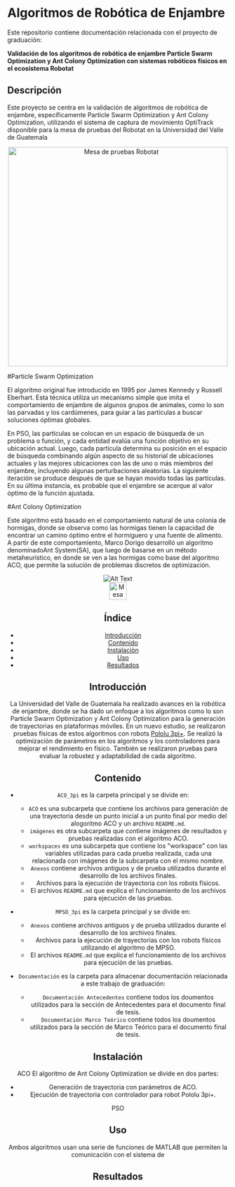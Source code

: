 # Algoritmos de Robótica de Enjambre

Este repositorio contiene documentación relacionada con el proyecto de graduación:

**Validación de los algoritmos de robótica de enjambre Particle Swarm Optimization y Ant Colony Optimization con sistemas robóticos físicos en el ecosistema Robotat**

## Descripción

Este proyecto se centra en la validación de algoritmos de robótica de enjambre, específicamente Particle Swarm Optimization y Ant Colony Optimization, utilizando el sistema de captura de movimiento OptiTrack disponible para la mesa de pruebas del Robotat en la Universidad del Valle de Guatemala

<div align="center">
<img src="https://github.com/men18023/Jonathan-Menendez-Swarm-Robotics/assets/68084833/be87a6c0-01f1-47dc-935d-0feb88acacbd" alt="Mesa de pruebas Robotat" width="500">
</div>

#Particle Swarm Optimization

El algoritmo original fue introducido en 1995 por James Kennedy y Russell Eberhart. Esta técnica utiliza un mecanismo simple que imita el comportamiento de enjambre de algunos grupos de animales, como lo son las parvadas y los cardúmenes, para guiar a las partículas a buscar soluciones óptimas globales.

En PSO, las partículas se colocan en un espacio de búsqueda de un problema o función, y cada entidad evalúa una función objetivo en su ubicación actual. Luego, cada partícula determina su posición en el espacio de búsqueda combinando algún aspecto de su historial de ubicaciones actuales y las mejores ubicaciones con las de uno o más miembros del enjambre, incluyendo algunas perturbaciones aleatorias. La siguiente iteración se produce después de que se hayan movido todas las partículas. En su última instancia, es probable que el enjambre se acerque al valor óptimo de la función ajustada.

#Ant Colony Optimization

Este algoritmo está basado en el comportamiento natural de una colonia de hormigas, donde se observa como las hormigas tienen la capacidad de encontrar un camino óptimo entre el hormiguero y una fuente de alimento. A partir de este comportamiento, Marco Dorigo desarrolló un algoritmo denominadoAnt System(SA), que luego de basarse en un
método metaheurístico, en donde se ven a las hormigas como base del algoritmo ACO, que permite la solución de problemas discretos de optimización.

<div align="center">
  
![Alt Text](https://media.giphy.com/media/vFKqnCdLPNOKc/giphy.gif)
<br>
<img src="ACO_3pi/Imagenes/ACO.gif" alt="Mesa de pruebas Robotat" width="40" height="40" />
## Índice

- [Introducción](#introducción)
- [Contenido](#contenido)
- [Instalación](#instalación)
- [Uso](#uso)
- [Resultados](#resultados)


## Introducción

La Universidad del Valle de Guatemala ha realizado avances en la robótica de enjambre, donde se ha dado un enfoque a los algoritmos como lo son Particle Swarm Optimization y Ant Colony Optimization para la generación de trayectorias en plataformas móviles. En un nuevo estudio, se realizaron pruebas físicas de estos algoritmos con robots [Pololu 3pi+](https://www.pololu.com/product/4975). Se realizó la optimización de parámetros en los algoritmos y los controladores para mejorar el rendimiento en físico. También se realizaron pruebas para evaluar la robustez y adaptabilidad de cada algoritmo.

## Contenido

- `ACO_3pi` es la carpeta principal y se divide en:
  - `ACO` es una subcarpeta que contiene los archivos para generación de una trayectoria desde un punto inicial a un punto final por medio del alogoritmo ACO y un archivo `README.md`.
  - `imágenes` es otra subcarpeta que contiene imágenes de resultados y pruebas realizadas con el algoritmo ACO.
  - `workspaces` es una subcarpeta que contiene los "workspace" con las variables utilizadas para cada prueba realizada, cada una relacionada con imágenes de la subcarpeta con el mismo nombre.
  - `Anexos` contiene archivos antiguos y de prueba utilizados durante el desarrollo de los archivos finales.
  - Archivos para la ejecución de trayectoria con los robots físicos.
  - El archivos `README.md` que explica el funcionamiento de los archivos para ejecución de las pruebas.
  
- `MPSO_3pi` es la carpeta principal y se divide en:
  - `Anexos` contiene archivos antiguos y de prueba utilizados durante el desarrollo de los archivos finales.
  - Archivos para la ejecución de trayectorias con los robots físicos utilizando el algoritmo de MPSO.
  - El archivos `README.md` que explica el funcionamiento de los archivos para ejecución de las pruebas.


- `Documentación` es la carpeta para almacenar documentación relacionada a este trabajo de graduación:
  - `Documentación Antecedentes` contiene todos los doumentos utilizados para la sección de Antecedentes para el documento final de tesis.
  - `Documentación Marco Teórico` contiene todos los doumentos utilizados para la sección de Marco Teórico para el documento final de tesis.
  
## Instalación

ACO
El algoritmo de Ant Colony Optimization se divide en dos partes:
- Generación de trayectoria con parámetros de ACO. 
- Ejecución de trayectoria con controlador para robot Pololu 3pi+.

PSO


## Uso

Ambos algoritmos usan una serie de funciones de MATLAB que permiten la comunicación con el sistema de 

## Resultados




